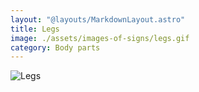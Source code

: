```yaml
---
layout: "@layouts/MarkdownLayout.astro"
title: Legs
image: ./assets/images-of-signs/legs.gif
category: Body parts
---
```


![Legs](@signs/legs.gif)

